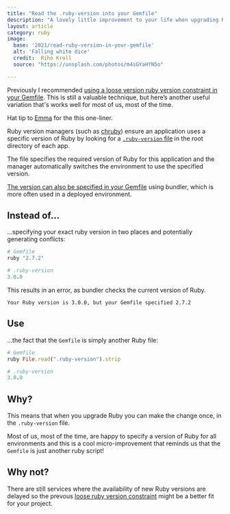 ```yaml
---
title: "Read the .ruby-version into your Gemfile"
description: "A lovely little improvement to your life when upgrading Ruby"
layout: article
category: ruby
image:
  base: '2021/read-ruby-version-in-your-gemfile'
  alt: 'Falling white dice'
  credit:  Riho Kroll
  source: "https://unsplash.com/photos/m4sGYaHYN5o"

---
```


Previously I recommended [using a loose version ruby version constraint in your Gemfile](/ruby/use-loose-ruby-versioning-in-your-gemfile/). This is still a valuable technique, but here’s another useful variation that's works well for most of us, most of the time.

Hat tip to [Emma](https://twitter.com/EmmaBeynon) for the this one-liner.

Ruby version managers (such as [chruby](https://github.com/postmodern/chruby)) ensure an application uses a specific version of Ruby by looking for a [`.ruby-version` file](https://gist.github.com/fnichol/1912050) in the root directory of each app.

The file specifies the required version of Ruby for this application and the manager automatically switches the environment to use the specified version.

[The version can also be specified in your Gemfile](https://bundler.io/gemfile_ruby.html) using bundler, which is more often used in a deployed environment.


## Instead of...

...specifying your exact ruby version in two places and potentially generating conflicts:

```ruby
# Gemfile
ruby "2.7.2"
```

```ruby
# .ruby-version
3.0.0
```

This results in an error, as bundler checks the current version of Ruby.

```
Your Ruby version is 3.0.0, but your Gemfile specified 2.7.2
```

## Use

...the fact that the `Gemfile` is simply another Ruby file:

```ruby
# Gemfile
ruby File.read(".ruby-version").strip
```

```ruby
# .ruby-version
3.0.0
```


## Why?

This means that when you upgrade Ruby you can make the change once, in the `.ruby-version` file.

Most of us, most of the time, are happy to specify a version of Ruby for all environments and this is a cool micro-improvement that reminds us that the `Gemfile` is just another ruby script!


## Why not?

There are still services where the availability of new Ruby versions are delayed so the prevous [loose ruby version constraint](/ruby/use-loose-ruby-versioning-in-your-gemfile/) might be a better fit for your project.
